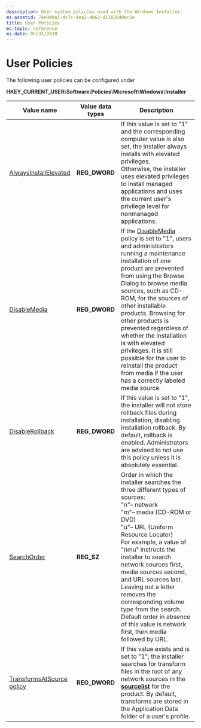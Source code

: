```yaml
---
description: User system policies used with the Windows Installer.
ms.assetid: 74e940a1-dc7c-4ea3-ab62-d118204dac3e
title: User Policies
ms.topic: reference
ms.date: 05/31/2018
---
```


# User Policies

The following user policies can be configured under

**HKEY\_CURRENT\_USER**\\**Software**\\**Policies**\\**Microsoft**\\**Windows**\\**Installer**



| Value name                                                            | Value data types          | Description                                                                                                                                                                                                                                                                                                                                                                                                                                                                                                                 |
|-----------------------------------------------------------------------|---------------------------|-----------------------------------------------------------------------------------------------------------------------------------------------------------------------------------------------------------------------------------------------------------------------------------------------------------------------------------------------------------------------------------------------------------------------------------------------------------------------------------------------------------------------------|
| [AlwaysInstallElevated](alwaysinstallelevated.md)<br/>         | **REG\_DWORD**<br/> | If this value is set to "1" and the corresponding computer value is also set, the installer always installs with elevated privileges.<br/> Otherwise, the installer uses elevated privileges to install managed applications and uses the current user's privilege level for nonmanaged applications.<br/>                                                                                                                                                                                                      |
| [DisableMedia](disablemedia.md)<br/>                           | **REG\_DWORD**<br/> | If the [DisableMedia](disablemedia.md) policy is set to "1", users and administrators running a maintenance installation of one product are prevented from using the Browse Dialog to browse media sources, such as CD-ROM, for the sources of other installable products. Browsing for other products is prevented regardless of whether the installation is with elevated privileges. It is still possible for the user to reinstall the product from media if the user has a correctly labeled media source.<br/> |
| [DisableRollback](disablerollback.md)<br/>                     | **REG\_DWORD**<br/> | If this value is set to "1", the installer will not store rollback files during installation, disabling installation rollback. By default, rollback is enabled. Administrators are advised to not use this policy unless it is absolutely essential.<br/>                                                                                                                                                                                                                                                             |
| [SearchOrder](searchorder.md)<br/>                             | **REG\_SZ**<br/>    | Order in which the installer searches the three different types of sources:<br/> "n"– network<br/> "m"– media (CD-ROM or DVD)<br/> "u"– URL (Uniform Resource Locator)<br/> For example, a value of "nmu" instructs the installer to search network sources first, media sources second, and URL sources last. Leaving out a letter removes the corresponding volume type from the search. Default order in absence of this value is network first, then media followed by URL.<br/>          |
| [TransformsAtSource policy](transformsatsource-policy.md)<br/> | **REG\_DWORD**<br/> | If this value exists and is set to "1"; the installer searches for transform files in the root of any network sources in the [**sourcelist**](sourcelist.md) for the product. By default, transforms are stored in the Application Data folder of a user's profile.<br/>                                                                                                                                                                                                                                             |



 

 

 




